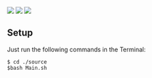 <img src="https://img.shields.io/badge/Ubuntu-E95420?style=for-the-badge&logo=ubuntu&logoColor=white"></img>
<img src="https://img.shields.io/badge/Shell_Script-121011?style=for-the-badge&logo=gnu-bash&logoColor=white"></img>
<a href="https://discordapp.com/users/WebSnke#8752"><img src="https://img.shields.io/badge/Discord-7289DA?style=for-the-badge&logo=discord&logoColor=white"></img></a>
## Setup
Just run the following commands in the Terminal:

```
$ cd ./source
$bash Main.sh
```
